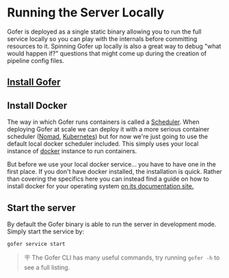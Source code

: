 # Running the Server Locally

Gofer is deployed as a single static binary allowing you to run the full service locally so you can play with the
internals before committing resources to it. Spinning Gofer up locally is also a great way to
debug "what would happen if?" questions that might come up during the creation of pipeline config files.

## [Install Gofer](../installing-gofer)

## Install Docker

The way in which Gofer runs containers is called a [Scheduler](../../schedulers/overview). When deploying Gofer at scale we can deploy it with a more serious container scheduler ([Nomad](https://www.nomadproject.io/), [Kubernetes](https://kubernetes.io/)) but for now we're just going to use the default local docker scheduler included. This simply uses your local instance of [docker](../../schedulers/docker/overview) instance to run containers.

But before we use your local docker service... you have to have one in the first place. If you don't have docker installed, the installation is quick. Rather than covering the specifics here you can instead find a guide on how to install docker for your operating system [on its documentation site.](https://docs.docker.com/get-docker/)

## Start the server

By default the Gofer binary is able to run the server in development mode. Simply start the service by:

```bash
gofer service start
```

> 🪧 The Gofer CLI has many useful commands, try running `gofer -h` to see a full listing.
